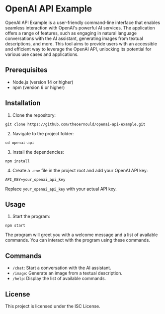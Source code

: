 # OpenAI API Example

OpenAI API Example is a user-friendly command-line interface that enables seamless interaction with OpenAI's powerful AI services. The application offers a range of features, such as engaging in natural language conversations with the AI assistant, generating images from textual descriptions, and more. This tool aims to provide users with an accessible and efficient way to leverage the OpenAI API, unlocking its potential for various use cases and applications.

## Prerequisites

- Node.js (version 14 or higher)
- npm (version 6 or higher)

## Installation

1. Clone the repository:

```git clone https://github.com/theoernould/openai-api-example.git```

2. Navigate to the project folder:

```cd openai-api```

3. Install the dependencies:

```npm install```

4. Create a `.env` file in the project root and add your OpenAI API key:

```API_KEY=your_openai_api_key```

Replace `your_openai_api_key` with your actual API key.

## Usage

1. Start the program:

```npm start```

The program will greet you with a welcome message and a list of available commands. You can interact with the program using these commands.

## Commands

- `/chat`: Start a conversation with the AI assistant.
- `/image`: Generate an image from a textual description.
- `/help`: Display the list of available commands.

## License

This project is licensed under the ISC License.
